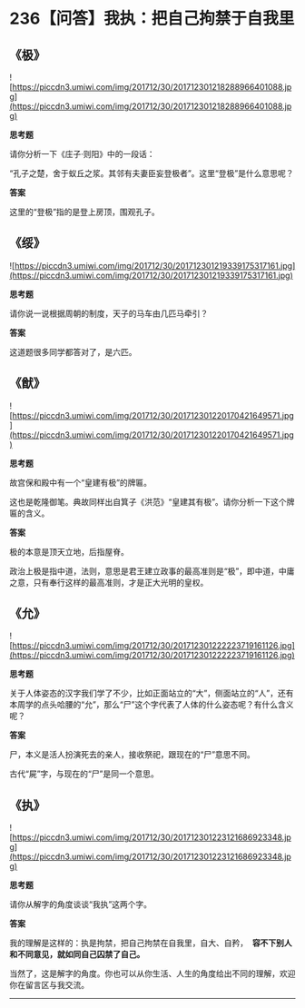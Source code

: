 # 236【问答】我执：把自己拘禁于自我里

## 《极》

![https://piccdn3.umiwi.com/img/201712/30/201712301218288966401088.jpg](https://piccdn3.umiwi.com/img/201712/30/201712301218288966401088.jpg)

 **思考题**

请你分析一下《庄子·则阳》中的一段话：

“孔子之楚，舍于蚁丘之浆。其邻有夫妻臣妄登极者”。这里“登极”是什么意思呢？

 **答案**

这里的“登极”指的是登上房顶，围观孔子。

## 《绥》

![https://piccdn3.umiwi.com/img/201712/30/201712301219339175317161.jpg](https://piccdn3.umiwi.com/img/201712/30/201712301219339175317161.jpg)

 **思考题**

请你说一说根据周朝的制度，天子的马车由几匹马牵引？

 **答案**

这道题很多同学都答对了，是六匹。

## 《猷》

![https://piccdn3.umiwi.com/img/201712/30/201712301220170421649571.jpg](https://piccdn3.umiwi.com/img/201712/30/201712301220170421649571.jpg)

 **思考题**

故宫保和殿中有一个“皇建有极”的牌匾。

这也是乾隆御笔。典故同样出自箕子《洪范》“皇建其有极”。请你分析一下这个牌匾的含义。

 **答案**

极的本意是顶天立地，后指屋脊。

政治上极是指中道，法则，意思是君王建立政事的最高准则是“极”，即中道，中庸之意，只有奉行这样的最高准则，才是正大光明的皇权。

## 《允》

![https://piccdn3.umiwi.com/img/201712/30/201712301222223719161126.jpg](https://piccdn3.umiwi.com/img/201712/30/201712301222223719161126.jpg)

 **思考题**

关于人体姿态的汉字我们学了不少，比如正面站立的“大”，侧面站立的“人”，还有本周学的点头哈腰的“允”，那么“尸”这个字代表了人体的什么姿态呢？有什么含义呢？

 **答案**

尸，本义是活人扮演死去的亲人，接收祭祀，跟现在的“尸”意思不同。

古代“屍”字，与现在的“尸”是同一个意思。

## 《执》

![https://piccdn3.umiwi.com/img/201712/30/201712301223121686923348.jpg](https://piccdn3.umiwi.com/img/201712/30/201712301223121686923348.jpg)

 **思考题**

请你从解字的角度谈谈“我执”这两个字。

 **答案**

我的理解是这样的：执是拘禁，把自己拘禁在自我里，自大、自矜，  **容不下别人和不同意见，就如同自己囚禁了自己。**

当然了，这是解字的角度。你也可以从你生活、人生的角度给出不同的理解，欢迎你在留言区与我交流。

---

